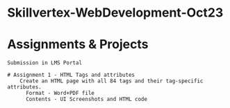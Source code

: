 # Skillvertex-WebDevelopment-Oct23
    
# Assignments & Projects
    Submission in LMS Portal
   
    # Assignment 1 - HTML Tags and attributes
        Create an HTML page with all 84 tags and their tag-specific attributes.
          Format - Word+PDF file
          Contents - UI Screenshots and HTML code

